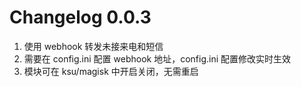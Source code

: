 # Changelog 0.0.3
1. 使用 webhook 转发未接来电和短信
2. 需要在 config.ini 配置 webhook 地址，config.ini 配置修改实时生效
3. 模块可在 ksu/magisk 中开启关闭，无需重启

